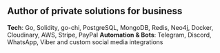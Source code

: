 ## Author of private solutions for business
**Tech**: Go, Solidity, go-chi, PostgreSQL, MongoDB, Redis, Neo4j, Docker, Cloudinary, AWS, Stripe, PayPal
**Automation & Bots**: Telegram, Discord, WhatsApp, Viber and custom social media integrations  
